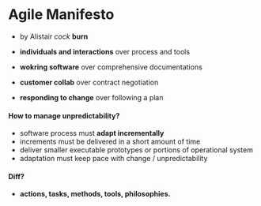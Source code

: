 # Agile Manifesto
- by Alistair *cock* **burn**

- **individuals and interactions** over process and tools
- **wokring software** over comprehensive documentations
- **customer collab** over contract negotiation
- **responding to change** over following a plan

#### How to manage unpredictability?
- software process must **adapt incrementally**
- increments must be delivered in a short amount of time
- deliver smaller executable prototypes or portions of operational system
- adaptation must keep pace with change / unpredictability

#### Diff?
- **actions, tasks, methods, tools, philosophies.**